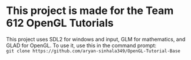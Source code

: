 <div align="left">
  <h1>This project is made for the Team 612 OpenGL Tutorials</h1>
  <p>This project uses SDL2 for windows and input, GLM for mathematics, and GLAD for OpenGL. To use it, use this in the command prompt: <br>
    <code>git clone https://github.com/aryan-sinhala349/OpenGL-Tutorial-Base</code>
  </p>
</div>
